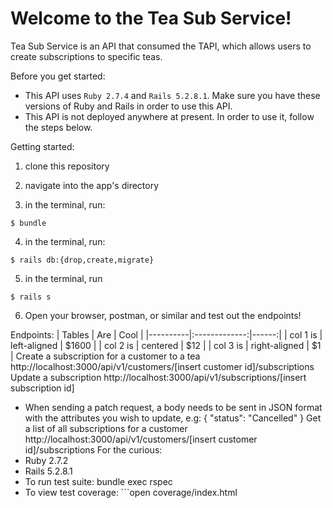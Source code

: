 # Welcome to the Tea Sub Service!

Tea Sub Service is an API that consumed the TAPI, which allows users to create subscriptions to specific teas.

Before you get started:

- This API uses `Ruby 2.7.4` and `Rails 5.2.8.1`. Make sure you have these versions of Ruby and Rails in order to use this API.
- This API is not deployed anywhere at present. In order to use it, follow the steps below.

Getting started:

1. clone this repository

2. navigate into the app's directory

3. in the terminal, run:
```
$ bundle
```
4. in the terminal, run:
```
$ rails db:{drop,create,migrate}
```
5. in the terminal, run
```
$ rails s
```
6. Open your browser, postman, or similar and test out the endpoints!

Endpoints:
| Tables   |      Are      |  Cool |
|----------|:-------------:|------:|
| col 1 is |  left-aligned | $1600 |
| col 2 is |    centered   |   $12 |
| col 3 is | right-aligned |    $1 |
Create a subscription for a customer to a tea
http://localhost:3000/api/v1/customers/[insert customer id]/subscriptions
Update a subscription
http://localhost:3000/api/v1/subscriptions/[insert subscription id]
* When sending a patch request, a body needs to be sent in JSON format with the attributes you wish to update, e.g:
{
    "status": "Cancelled"
   }
Get a list of all subscriptions for a customer
http://localhost:3000/api/v1/customers/[insert customer id]/subscriptions
For the curious:
* Ruby 2.7.2
* Rails 5.2.8.1
* To run test suite:
bundle exec rspec
* To view test coverage: ```open coverage/index.html
